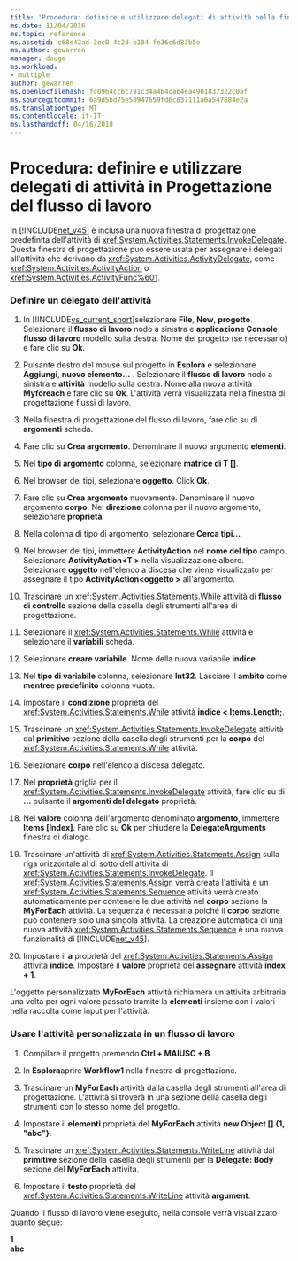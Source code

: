 ```yaml
---
title: 'Procedura: definire e utilizzare delegati di attività nella finestra di progettazione del flusso di lavoro | Documenti Microsoft'
ms.date: 11/04/2016
ms.topic: reference
ms.assetid: c68e42ad-3ec0-4c2d-b104-fe36c6d83b5e
ms.author: gewarren
manager: douge
ms.workload:
- multiple
author: gewarren
ms.openlocfilehash: fc0964cc6c781c34a4b4cab4ea4901837322c0af
ms.sourcegitcommit: 6a9d5bd75e50947659fd6c837111a6a547884e2a
ms.translationtype: MT
ms.contentlocale: it-IT
ms.lasthandoff: 04/16/2018
---
```

# <a name="how-to-define-and-consume-activity-delegates-in-the-workflow-designer"></a>Procedura: definire e utilizzare delegati di attività in Progettazione del flusso di lavoro
In [!INCLUDE[net_v45](../ide/includes/net_v45_md.md)] è inclusa una nuova finestra di progettazione predefinita dell'attività di <xref:System.Activities.Statements.InvokeDelegate>. Questa finestra di progettazione può essere usata per assegnare i delegati all'attività che derivano da <xref:System.Activities.ActivityDelegate>, come <xref:System.Activities.ActivityAction> o <xref:System.Activities.ActivityFunc%601>.  
  
### <a name="define-an-activity-delegate"></a>Definire un delegato dell'attività  
  
1.  In [!INCLUDE[vs_current_short](../code-quality/includes/vs_current_short_md.md)]selezionare **File**, **New**, **progetto**. Selezionare il **flusso di lavoro** nodo a sinistra e **applicazione Console flusso di lavoro** modello sulla destra. Nome del progetto (se necessario) e fare clic su **Ok**.  
  
2.  Pulsante destro del mouse sul progetto in **Esplora** e selezionare **Aggiungi**, **nuovo elemento...** . Selezionare il **flusso di lavoro** nodo a sinistra e **attività** modello sulla destra. Nome alla nuova attività **Myforeach** e fare clic su **Ok**. L'attività verrà visualizzata nella finestra di progettazione flussi di lavoro.  
  
3.  Nella finestra di progettazione del flusso di lavoro, fare clic su di **argomenti** scheda.  
  
4.  Fare clic su **Crea argomento**. Denominare il nuovo argomento **elementi**.  
  
5.  Nel **tipo di argomento** colonna, selezionare **matrice di T []**.  
  
6.  Nel browser dei tipi, selezionare **oggetto**. Click **Ok**.  
  
7.  Fare clic su **Crea argomento** nuovamente. Denominare il nuovo argomento **corpo**. Nel **direzione** colonna per il nuovo argomento, selezionare **proprietà**.  
  
8.  Nella colonna di tipo di argomento, selezionare **Cerca tipi...**  
  
9. Nel browser dei tipi, immettere **ActivityAction** nel **nome del tipo** campo. Selezionare **ActivityAction\<T >** nella visualizzazione albero. Selezionare **oggetto** nell'elenco a discesa che viene visualizzato per assegnare il tipo **ActivityAction\<oggetto >** all'argomento.  
  
10. Trascinare un <xref:System.Activities.Statements.While> attività di **flusso di controllo** sezione della casella degli strumenti all'area di progettazione.  
  
11. Selezionare il <xref:System.Activities.Statements.While> attività e selezionare il **variabili** scheda.  
  
12. Selezionare **creare variabile**. Nome della nuova variabile **indice**.  
  
13. Nel **tipo di variabile** colonna, selezionare **Int32**. Lasciare il **ambito** come **mentre**e **predefinito** colonna vuota.  
  
14. Impostare il **condizione** proprietà del <xref:System.Activities.Statements.While> attività **indice < Items.Length;**.  
  
15. Trascinare un <xref:System.Activities.Statements.InvokeDelegate> attività dal **primitive** sezione della casella degli strumenti per la **corpo** del <xref:System.Activities.Statements.While> attività.  
  
16. Selezionare **corpo** nell'elenco a discesa delegato.  
  
17. Nel **proprietà** griglia per il <xref:System.Activities.Statements.InvokeDelegate> attività, fare clic su di **...**  pulsante il **argomenti del delegato** proprietà.  
  
18. Nel **valore** colonna dell'argomento denominato **argomento**, immettere **Items [Index]**. Fare clic su **Ok** per chiudere la **DelegateArguments** finestra di dialogo.  
  
19. Trascinare un'attività di <xref:System.Activities.Statements.Assign> sulla riga orizzontale al di sotto dell'attività di <xref:System.Activities.Statements.InvokeDelegate>. Il <xref:System.Activities.Statements.Assign> verrà creata l'attività e un <xref:System.Activities.Statements.Sequence> attività verrà creato automaticamente per contenere le due attività nel **corpo** sezione la **MyForEach** attività. La sequenza è necessaria poiché il **corpo** sezione può contenere solo una singola attività. La creazione automatica di una nuova attività <xref:System.Activities.Statements.Sequence> è una nuova funzionalità di [!INCLUDE[net_v45](../ide/includes/net_v45_md.md)].  
  
20. Impostare il **a** proprietà del <xref:System.Activities.Statements.Assign> attività **indice**. Impostare il **valore** proprietà del **assegnare** attività **index + 1**.  
  
 L'oggetto personalizzato **MyForEach** attività richiamerà un'attività arbitraria una volta per ogni valore passato tramite la **elementi** insieme con i valori nella raccolta come input per l'attività.  
  
### <a name="use-the-custom-activity-in-a-workflow"></a>Usare l'attività personalizzata in un flusso di lavoro  
  
1.  Compilare il progetto premendo **Ctrl + MAIUSC + B**.  
  
2.  In **Esplora**aprire **Workflow1** nella finestra di progettazione.  
  
3.  Trascinare un **MyForEach** attività dalla casella degli strumenti all'area di progettazione. L'attività si troverà in una sezione della casella degli strumenti con lo stesso nome del progetto.  
  
4.  Impostare il **elementi** proprietà del **MyForEach** attività **new Object [] {1, "abc"}**.  
  
5.  Trascinare un <xref:System.Activities.Statements.WriteLine> attività dal **primitive** sezione della casella degli strumenti per la **Delegate: Body** sezione del **MyForEach** attività.  
  
6.  Impostare il **testo** proprietà del <xref:System.Activities.Statements.WriteLine> attività **argument**.  
  
 Quando il flusso di lavoro viene eseguito, nella console verrà visualizzato quanto segue:  
  
 **1**   
**abc**